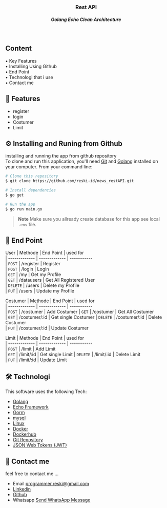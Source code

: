 

<h3 align="center">Rest API <br>
<h5 align="center" >Golang Echo Clean Architecture <h5>
<br>
</h4>
<p align="left">
<h2>
  Content <br></h2>
  • Key Features <br>
  • Installing Using Github<br>
  • End Point<br>
  • Technologi that i use<br>
  • Contact me<br>
</p>


## 📱 Features

* register
* login
* Costumer
* Limit


## ⚙️ Installing and Runing from Github

installing and running the app from github repository <br>
To clone and run this application, you'll need [Git](https://git-scm.com) and [Golang](https://go.dev/dl/) installed on your computer. From your command line:

```bash
# Clone this repository
$ git clone https://github.com/reski-id/news_restAPI.git

# Install dependencies
$ go get

# Run the app
$ go run main.go
```

> **Note**
> Make sure you allready create database for this app see local `.env` file.


## 📜 End Point  

User
| Methode       | End Point      | used for            
| ------------- | -------------  | -----------        
| `POST`        | /register      | Register           
| `POST`        | /login         | Login              
| `GET`         | /my            | Get my Profile     
| `GET`         | /datausers     | Get All Registered User     
| `DELETE`      | /users         | Delete my Profile  
| `PUT`         | /users         | Update my Profile  

Costumer
| Methode       | End Point       | used for                
| ------------- | -------------   | -----------            
| `POST`        | /costumer       | Add Costumer 
| `GET`         | /costumer       | Get All Costumer         
| `GET`         | /costumer/:id       | Get single Costumer
| `DELETE`      | /costumer/:id   | Delete Costumer   
| `PUT`         | /costumer/:id   | Update Costumer   

Limit
| Methode       | End Point       | used for                
| ------------- | -------------   | -----------            
| `POST`        | /limit       | Add Limit         
| `GET`         | /limit/:id       | Get single Limit
| `DELETE`      | /limit/:id   | Delete Limit   
| `PUT`         | /limit/:id   | Update Limit   

## 🛠️ Technologi

This software uses the following Tech:

- [Golang](https://go.dev/dl/)
- [Echo Framework](https://echo.labstack.com/)
- [Gorm](https://gorm.io/index.html)
- [mysql](https://www.mysql.com/)
- [Linux](https://www.linux.com/)
- [Docker](https://www.docker.com/)
- [Dockerhub](https://hub.docker.com/u/programmerreski)
- [Git Repository](https://github.com/reski-id)
- [JSON Web Tokens (JWT)](https://jwt.io/)

## 📱 Contact me
feel free to contact me ... 
- Email programmer.reski@gmail.com 
- [Linkedin](https://www.linkedin.com/in/reski-id)
- [Github](https://github.com/reski-id)
- Whatsapp <a href="https://wa.me/+6281261478432?text=Hello">Send WhatsApp Message</a>
